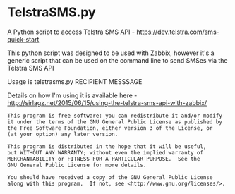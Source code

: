 # TelstraSMS.py
A Python script to access Telstra SMS API - https://dev.telstra.com/sms-quick-start

This python script was designed to be used with Zabbix, however it's a generic script that can be used on the command line to send SMSes via the Telstra SMS API

Usage is telstrasms.py RECIPIENT MESSSAGE

Details on how I'm using it is available here - http://sirlagz.net/2015/06/15/using-the-telstra-sms-api-with-zabbix/

    This program is free software: you can redistribute it and/or modify
    it under the terms of the GNU General Public License as published by
    the Free Software Foundation, either version 3 of the License, or
    (at your option) any later version.

    This program is distributed in the hope that it will be useful,
    but WITHOUT ANY WARRANTY; without even the implied warranty of
    MERCHANTABILITY or FITNESS FOR A PARTICULAR PURPOSE.  See the
    GNU General Public License for more details.

    You should have received a copy of the GNU General Public License
    along with this program.  If not, see <http://www.gnu.org/licenses/>.
